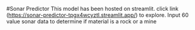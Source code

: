 #Sonar Predictor
This model has been hosted on streamlit. click link (https://sonar-predictor-tpgx4wcyztl.streamlit.app/) to explore. Input 60 value sonar data to determine if material is a rock or a mine
